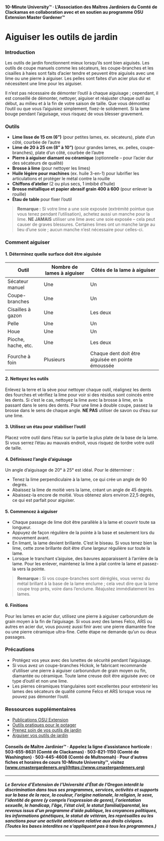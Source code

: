 #### 10-Minute University™ · L’Association des Maîtres Jardiniers du Comté de Clackamas en collaboration avec et en soutien au programme OSU Extension Master Gardener™

# Aiguiser les outils de jardin

### Introduction

Les outils de jardin fonctionnent mieux lorsqu’ils sont bien aiguisés. Les outils de coupe manuels comme les sécateurs, les coupe-branches et les cisailles à haies sont faits d’acier tendre et peuvent être aiguisés avec une lime ou une pierre à aiguiser. Les pelles sont faites d’un acier plus dur et nécessitent une lime pour les aiguiser.

Il n’est pas nécessaire de démonter l’outil à chaque aiguisage ; cependant, il est conseillé de démonter, nettoyer, aiguiser et réajuster chaque outil au début, au milieu et à la fin de votre saison de taille. Que vous démontiez l’outil ou que vous l’aiguisiez simplement, fixez-le solidement. Si la lame bouge pendant l’aiguisage, vous risquez de vous blesser gravement.

### Outils

- **Lime lisse de 15 cm (6”)** (pour petites lames, ex. sécateurs), plate d’un côté, courbée de l’autre
- **Lime de 20 à 25 cm (8” à 10”)** (pour grandes lames, ex. pelles, coupe-branches), plate d’un côté, courbée de l’autre
- **Pierre à aiguiser diamant ou céramique** (optionnelle – pour l’acier dur des sécateurs de qualité)
- **Brosse à lime** (pour nettoyer les limes)
- **Huile légère pour machines** (ex. huile 3-en-1) pour lubrifier les articulations et protéger le métal contre la rouille
- **Chiffons d’atelier** (2 ou plus secs, 1 imbibé d’huile)
- **Brosse métallique et papier abrasif grain 400 à 600** (pour enlever la rouille)
- **Étau de table** pour fixer l’outil

> **Remarque :** Si votre lime a une soie exposée (extrémité pointue que vous tenez pendant l’utilisation), achetez aussi un manche pour la lime. **NE JAMAIS** utiliser une lime avec une soie exposée – cela peut causer de graves blessures. Certaines limes ont un manche large au lieu d’une soie ; aucun manche n’est nécessaire pour celles-ci.

### Comment aiguiser

#### 1. Déterminez quelle surface doit être aiguisée

| Outil               | Nombre de lames à aiguiser   | Côtés de la lame à aiguiser              |
|---------------------|-----------------------------|------------------------------------------|
| Sécateur manuel     | Une                         | Un                                       |
| Coupe-branches      | Une                         | Un                                       |
| Cisailles à gazon   | Une                         | Les deux                                 |
| Pelle               | Une                         | Un                                       |
| Houe                | Une                         | Un                                       |
| Pioche, hache, etc. | Une                         | Les deux                                 |
| Fourche à foin      | Plusieurs                   | Chaque dent doit être aiguisée en pointe émoussée |

#### 2. Nettoyez les outils

Enlevez la terre et la sève pour nettoyer chaque outil, réalignez les dents des fourches et vérifiez la lime pour voir si des résidus sont coincés entre les dents. Si c’est le cas, nettoyez la lime avec la brosse à lime, en la passant dans le sens des dents. Pour une lime à double coupe, passez la brosse dans le sens de chaque angle. **NE PAS** utiliser de savon ou d’eau sur une lime.

#### 3. Utilisez un étau pour stabiliser l’outil

Placez votre outil dans l’étau sur la partie la plus plate de la base de la lame. Si vous serrez l’étau au mauvais endroit, vous risquez de tordre votre outil de taille.

#### 4. Définissez l’angle d’aiguisage

Un angle d’aiguisage de 20° à 25° est idéal. Pour le déterminer :

- Tenez la lime perpendiculaire à la lame, ce qui crée un angle de 90 degrés.
- Abaissez la lime de moitié vers la lame, créant un angle de 45 degrés.
- Abaissez-la encore de moitié. Vous obtenez alors environ 22,5 degrés, ce qui est parfait pour aiguiser.

#### 5. Commencez à aiguiser

- Chaque passage de lime doit être parallèle à la lame et couvrir toute sa longueur.
- Appuyez de façon régulière de la pointe à la base et seulement lors du mouvement avant.
- En limant, la lame devient brillante. C’est le biseau. Si vous tenez bien la lime, cette zone brillante doit être d’une largeur régulière sur toute la lame.
- Lorsque le tranchant s’aiguise, des bavures apparaissent à l’arrière de la lame. Pour les enlever, maintenez la lime à plat contre la lame et passez-la vers la pointe.

> **Remarque :** Si vos coupe-branches sont déréglés, vous verrez du métal brillant à la base de la lame enclume ; cela veut dire que la lame coupe trop près, voire dans l’enclume. Réajustez immédiatement les lames.

#### 6. Finitions

Pour les lames en acier dur, utilisez une pierre à aiguiser carborundum de grain moyen à la fin de l’aiguisage. Si vous avez des lames Felco, ARS ou autres en acier dur, vous pouvez aussi finir avec une pierre diamantée fine ou une pierre céramique ultra-fine. Cette étape ne demande qu’un ou deux passages.

### Précautions

- Protégez vos yeux avec des lunettes de sécurité pendant l’aiguisage.
- Si vous avez un coupe-branches Hickok, le fabricant recommande d’utiliser une pierre à aiguiser carborundum de grain moyen ou fin, diamantée ou céramique. Toute lame creuse doit être aiguisée avec ce type d’outil et non une lime.
- Les pierres céramiques triangulaires sont excellentes pour entretenir les lames des sécateurs de qualité comme Felco et ARS lorsque vous ne pouvez pas démonter l’outil.

### Ressources supplémentaires

- [Publications OSU Extension](https://catalog.extension.oregonstate.edu)
- [Outils pratiques pour le potager](http://extension.oregonstate.edu/gardening/practical-tools-vegetable-gardener)
- [Prenez soin de vos outils de jardin](http://extension.oregonstate.edu/gardening/take-good-care-hard-working-garden-tools)
- [Aiguiser vos outils de jardin](http://extension.oregonstate.edu/benton/sites/default/files/sharpgdn_insights2012.pdf)

#### Conseils de Maître Jardinier™ · Appelez la ligne d’assistance horticole : 503-655-8631 (Comté de Clackamas) · 503-821-1150 (Comté de Washington) · 503-445-4608 (Comté de Multnomah) · Pour d’autres fiches et horaires de cours 10-Minute University™, visitez [www.cmastergardeners.org](https://www.cmastergardeners.org)

---

##### Le Service d’Extension de l’Université d’État de l’Oregon interdit la discrimination dans tous ses programmes, services, activités et supports sur la base de la race, la couleur, l’origine nationale, la religion, le sexe, l’identité de genre (y compris l’expression de genre), l’orientation sexuelle, le handicap, l’âge, l’état civil, le statut familial/parental, les revenus issus d’un programme d’aide publique, les croyances politiques, les informations génétiques, le statut de vétéran, les représailles ou les sanctions pour une activité antérieure relative aux droits civiques. (Toutes les bases interdites ne s’appliquent pas à tous les programmes.)
---